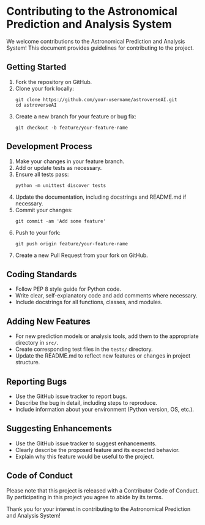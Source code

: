 # Contributing to the Astronomical Prediction and Analysis System

We welcome contributions to the Astronomical Prediction and Analysis System! This document provides guidelines for contributing to the project.

## Getting Started

1. Fork the repository on GitHub.
2. Clone your fork locally:
   ```
   git clone https://github.com/your-username/astroverseAI.git
   cd astroverseAI
   ```
3. Create a new branch for your feature or bug fix:
   ```
   git checkout -b feature/your-feature-name
   ```

## Development Process

1. Make your changes in your feature branch.
2. Add or update tests as necessary.
3. Ensure all tests pass:
   ```
   python -m unittest discover tests
   ```
4. Update the documentation, including docstrings and README.md if necessary.
5. Commit your changes:
   ```
   git commit -am 'Add some feature'
   ```
6. Push to your fork:
   ```
   git push origin feature/your-feature-name
   ```
7. Create a new Pull Request from your fork on GitHub.

## Coding Standards

- Follow PEP 8 style guide for Python code.
- Write clear, self-explanatory code and add comments where necessary.
- Include docstrings for all functions, classes, and modules.

## Adding New Features

- For new prediction models or analysis tools, add them to the appropriate directory in `src/`.
- Create corresponding test files in the `tests/` directory.
- Update the README.md to reflect new features or changes in project structure.

## Reporting Bugs

- Use the GitHub issue tracker to report bugs.
- Describe the bug in detail, including steps to reproduce.
- Include information about your environment (Python version, OS, etc.).

## Suggesting Enhancements

- Use the GitHub issue tracker to suggest enhancements.
- Clearly describe the proposed feature and its expected behavior.
- Explain why this feature would be useful to the project.

## Code of Conduct

Please note that this project is released with a Contributor Code of Conduct. By participating in this project you agree to abide by its terms.

Thank you for your interest in contributing to the Astronomical Prediction and Analysis System!